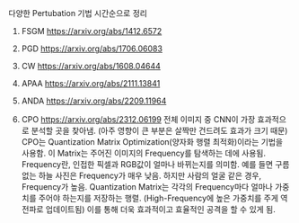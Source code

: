 다양한 Pertubation 기법 시간순으로 정리

1. FSGM
   https://arxiv.org/abs/1412.6572
   
2. PGD
   https://arxiv.org/abs/1706.06083
3. CW
   https://arxiv.org/abs/1608.04644
4. APAA
   https://arxiv.org/abs/2111.13841
5. ANDA
   https://arxiv.org/abs/2209.11964
6. CPO
   https://arxiv.org/abs/2312.06199
   전체 이미지 중 CNN이 가장 효과적으로 분석할 곳을 찾아냄. (아주 영향이 큰 부분은 살짝만 건드려도 효과가 크기 때문)
   CPO는 Quantization Matrix Optimization(양자화 행렬 최적화)이라는 기법을 사용함.
   이 Matrix는 주어진 이미지의 Frequency를 탐색하는 데에 사용됨.
   Frequency란, 인접한 픽셀과 RGB값이 얼마나 바뀌는지를 의미함.
   예를 들면 구름 없는 하늘 사진은 Frequency가 매우 낮음. 하지만 사람의 얼굴 같은 경우, Frequency가 높음.
   Quantization Matrix는 각각의 Frequency마다 얼마나 가중치를 주어야 하는지를 저장하는 행렬. (High-Frequency에 높은 가중치를 주게 역전파로 업데이트됨)
   이를 통해 더욱 효과적이고 효율적인 공격을 할 수 있게 됨.
   
